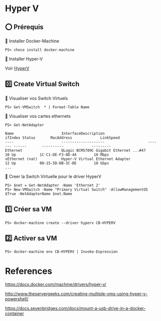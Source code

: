 # Hyper V


## :o: Prérequis

:pushpin: Installer Docker-Machine

```
PS> choco install docker-machine
```

:pushpin: Installer Hyper-V

Voir [HyperV](../H.HyperV)


## :zero: Create Virtual Switch


:pushpin: Visualiser vos Switch Virtuels

```
PS> Get-VMSwitch  * | Format-Table Name
```

:pushpin: Visualiser vos cartes ethernets

```
PS> Get-NetAdapter

Name                      InterfaceDescription                    ifIndex Status       MacAddress             LinkSpeed
----                      --------------------                    ------- ------       ----------             ---------
Ethernet                  QLogic BCM5709C Gigabit Ethernet ...#47      10 Up           1C-C1-DE-F3-0D-44        10 Mbps
vEthernet (nat)           Hyper-V Virtual Ethernet Adapter             12 Up           00-15-5D-DB-3C-DE        10 Gbps
...
```

:pushpin: Creer la Switch Virtuelle pour le driver HyperV

```
PS> $net = Get-NetAdapter -Name 'Ethernet 2'
PS> New-VMSwitch -Name "Primary Virtual Switch" -AllowManagementOS $True -NetAdapterName $net.Name
```

## :one: Créer sa VM


```
PS> docker-machine create --driver hyperv CB-HYPERV
```


## :two: Activer sa VM

```
PS> docker-machine env CB-HYPERV | Invoke-Expression
```

# References

https://docs.docker.com/machine/drivers/hyper-v/

http://www.theservergeeks.com/creating-multiple-vms-using-hyper-v-powershell/

https://docs.sevenbridges.com/docs/mount-a-usb-drive-in-a-docker-container
